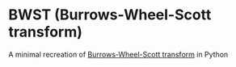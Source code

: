 # BWST (Burrows-Wheel-Scott transform)
A minimal recreation of [Burrows-Wheel-Scott transform](https://github.com/zephyrtronium/bwst) in Python
